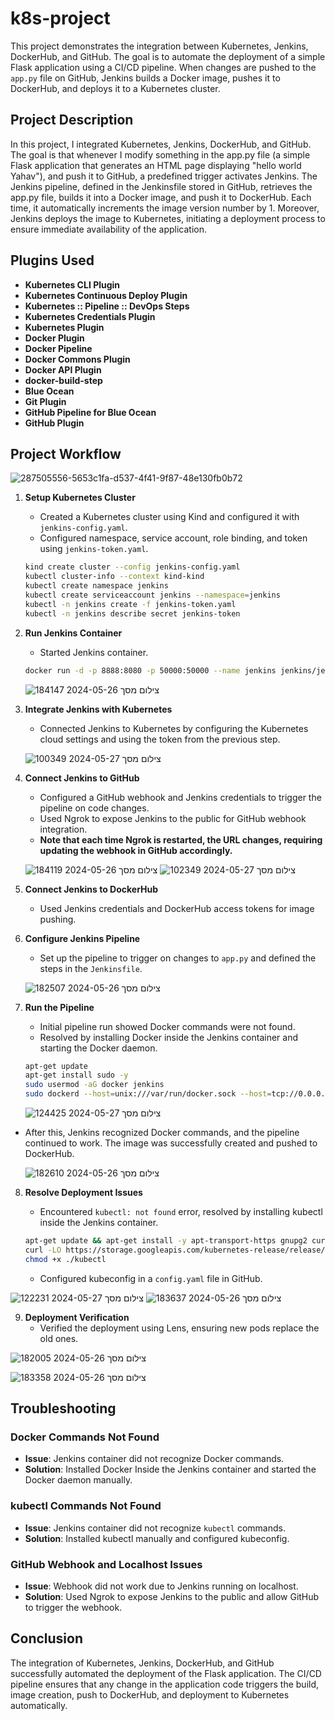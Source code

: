 # k8s-project

This project demonstrates the integration between Kubernetes, Jenkins, DockerHub, and GitHub. The goal is to automate the deployment of a simple Flask application using a CI/CD pipeline. When changes are pushed to the `app.py` file on GitHub, Jenkins builds a Docker image, pushes it to DockerHub, and deploys it to a Kubernetes cluster.

## Project Description
In this project, I integrated Kubernetes, Jenkins, DockerHub, and GitHub. The goal is that whenever I modify something in the app.py file (a simple Flask application that generates an HTML page displaying "hello world Yahav"), and push it to GitHub, a predefined trigger activates Jenkins. The Jenkins pipeline, defined in the Jenkinsfile stored in GitHub, retrieves the app.py file, builds it into a Docker image, and push it to DockerHub. Each time, it automatically increments the image version number by 1. Moreover, Jenkins deploys the image to Kubernetes, initiating a deployment process to ensure immediate availability of the application.

## Plugins Used
- **Kubernetes CLI Plugin**
- **Kubernetes Continuous Deploy Plugin**
- **Kubernetes :: Pipeline :: DevOps Steps**
- **Kubernetes Credentials Plugin**
- **Kubernetes Plugin**
- **Docker Plugin**
- **Docker Pipeline**
- **Docker Commons Plugin**
- **Docker API Plugin**
- **docker-build-step**
- **Blue Ocean**
- **Git Plugin**
- **GitHub Pipeline for Blue Ocean**
- **GitHub Plugin**

## Project Workflow

![287505556-5653c1fa-d537-4f41-9f87-48e130fb0b72](https://github.com/yahav123456/k8s_project/assets/166650066/dfa0d000-b8b9-49bb-b2ab-17c565f8d8ef)

1. **Setup Kubernetes Cluster**
    - Created a Kubernetes cluster using Kind and configured it with `jenkins-config.yaml`.
    - Configured namespace, service account, role binding, and token using `jenkins-token.yaml`.

    ```sh
    kind create cluster --config jenkins-config.yaml
    kubectl cluster-info --context kind-kind
    kubectl create namespace jenkins
    kubectl create serviceaccount jenkins --namespace=jenkins
    kubectl -n jenkins create -f jenkins-token.yaml
    kubectl -n jenkins describe secret jenkins-token
    ```

2. **Run Jenkins Container**
    - Started Jenkins container.

    ```sh
    docker run -d -p 8888:8080 -p 50000:50000 --name jenkins jenkins/jenkins:lts
    ```

    ![צילום מסך 2024-05-26 184147](https://github.com/yahav123456/k8s_project/assets/166650066/9fef6449-f04d-4aa2-9abe-b3a5e102584b)


3. **Integrate Jenkins with Kubernetes**
    - Connected Jenkins to Kubernetes by configuring the Kubernetes cloud settings and using the token from the previous step.

   ![צילום מסך 2024-05-27 100349](https://github.com/yahav123456/k8s_project/assets/166650066/47aa4b48-3f78-4125-a9e1-e2a9331c9878)


4. **Connect Jenkins to GitHub**
    - Configured a GitHub webhook and Jenkins credentials to trigger the pipeline on code changes.
    - Used Ngrok to expose Jenkins to the public for GitHub webhook integration.
    - **Note that each time Ngrok is restarted, the URL changes, requiring updating the webhook in GitHub accordingly.**


   ![צילום מסך 2024-05-26 184119](https://github.com/yahav123456/k8s_project/assets/166650066/839869af-ca06-41fa-8ad5-4c4bd51abd5b)
  ![צילום מסך 2024-05-27 102349](https://github.com/yahav123456/k8s_project/assets/166650066/027dbddf-224e-4da4-a1a3-31e3575da0ca)


5. **Connect Jenkins to DockerHub**
    - Used Jenkins credentials and DockerHub access tokens for image pushing.
  
    

6. **Configure Jenkins Pipeline**
    - Set up the pipeline to trigger on changes to `app.py` and defined the steps in the `Jenkinsfile`.

   ![צילום מסך 2024-05-26 182507](https://github.com/yahav123456/k8s_project/assets/166650066/26eb8e99-6c8d-4771-ae16-a1dc9f4bb783)

7. **Run the Pipeline**
    - Initial pipeline run showed Docker commands were not found.
    - Resolved by installing Docker inside the Jenkins container and starting the Docker daemon.

    ```sh
    apt-get update
    apt-get install sudo -y
    sudo usermod -aG docker jenkins
    sudo dockerd --host=unix:///var/run/docker.sock --host=tcp://0.0.0.0:2375 &
    ```

   ![צילום מסך 2024-05-27 124425](https://github.com/yahav123456/k8s_project/assets/166650066/6ed3c963-67b3-4e5b-bd59-9319f7c2177e)

 - After this, Jenkins recognized Docker commands, and the pipeline continued to work. The image was successfully created and pushed to DockerHub.

   ![צילום מסך 2024-05-26 182610](https://github.com/yahav123456/k8s_project/assets/166650066/f445a69e-a41d-4b92-be02-b46ef6d30dc4)
   

8. **Resolve Deployment Issues**
    - Encountered `kubectl: not found` error, resolved by installing kubectl inside the Jenkins container.

    ```sh
    apt-get update && apt-get install -y apt-transport-https gnupg2 curl
    curl -LO https://storage.googleapis.com/kubernetes-release/release/$(curl -s https://storage.googleapis.com/kubernetes-release/release/stable.txt)/bin/linux/amd64/kubectl
    chmod +x ./kubectl
    ```

    - Configured kubeconfig in a `config.yaml` file in GitHub.

  ![צילום מסך 2024-05-27 122231](https://github.com/yahav123456/k8s_project/assets/166650066/3d7bb440-f8b3-4b48-92d9-ace136eec102)
   ![צילום מסך 2024-05-26 183637](https://github.com/yahav123456/k8s_project/assets/166650066/59da61ec-b25e-4ae5-9b60-e177c2709ce1)


9. **Deployment Verification**
    - Verified the deployment using Lens, ensuring new pods replace the old ones.

  ![צילום מסך 2024-05-26 182005](https://github.com/yahav123456/k8s_project/assets/166650066/e717f453-40c1-4d61-bb3a-3c8cf794c076)

   ![צילום מסך 2024-05-26 183358](https://github.com/yahav123456/k8s_project/assets/166650066/439dae3c-3d8f-484a-b1be-0890d9f05cc8)


## Troubleshooting

### Docker Commands Not Found
- **Issue**: Jenkins container did not recognize Docker commands.
- **Solution**: Installed Docker Inside the Jenkins container and started the Docker daemon manually.

### kubectl Commands Not Found
- **Issue**: Jenkins container did not recognize `kubectl` commands.
- **Solution**: Installed kubectl manually and configured kubeconfig.

### GitHub Webhook and Localhost Issues
- **Issue**: Webhook did not work due to Jenkins running on localhost.
- **Solution**: Used Ngrok to expose Jenkins to the public and allow GitHub to trigger the webhook.

## Conclusion
The integration of Kubernetes, Jenkins, DockerHub, and GitHub successfully automated the deployment of the Flask application. The CI/CD pipeline ensures that any change in the application code triggers the build, image creation, push to DockerHub, and deployment to Kubernetes automatically.
